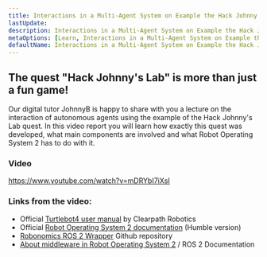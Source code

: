 ```yaml
---
title: Interactions in a Multi-Agent System on Example the Hack Johnny Lab Quest
lastUpdate:
description: Interactions in a Multi-Agent System on Example the Hack Johnny Lab Quest
metaOptions: [Learn, Interactions in a Multi-Agent System on Example the Hack Johnny Lab Quest]
defaultName: Interactions in a Multi-Agent System on Example the Hack Johnny Lab Quest
---
```


## The quest "Hack Johnny's Lab" is more than just a fun game!

Our digital tutor JohnnyB is happy to share with you a lecture on the interaction of autonomous agents using the example of the Hack Johnny's Lab quest. In this video report you will learn how exactly this quest was developed, what main components are involved and what Robot Operating System 2 has to do with it.

### Video

https://www.youtube.com/watch?v=mDRYbI7iXsI

### Links from the video:

- Official [Turtlebot4 user manual](https://turtlebot.github.io/turtlebot4-user-manual/) by Clearpath Robotics
- Official [Robot Operating System 2 documentation](https://docs.ros.org/en/humble/index.html) (Humble version)
- [Robonomics ROS 2 Wrapper](https://github.com/airalab/robonomics-ros2) Github repository
- [About middleware in Robot Operating System 2](https://docs.ros.org/en/humble/Concepts/Advanced/About-Internal-Interfaces.html) / ROS 2 Documentation
